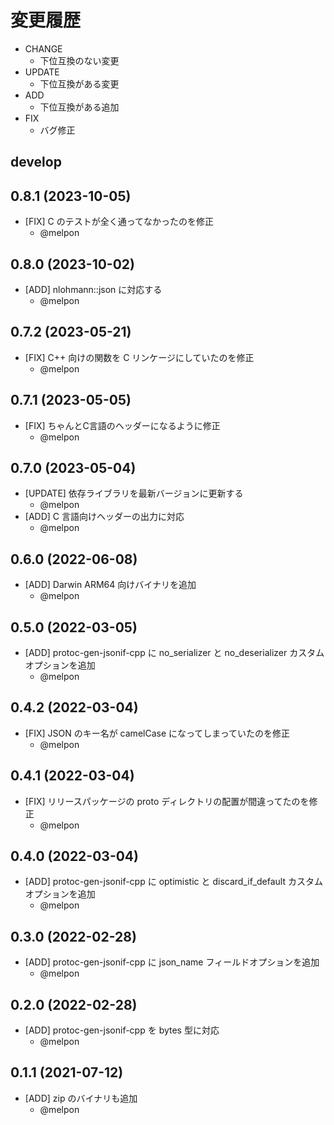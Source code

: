 # 変更履歴

- CHANGE
    - 下位互換のない変更
- UPDATE
    - 下位互換がある変更
- ADD
    - 下位互換がある追加
- FIX
    - バグ修正

## develop

## 0.8.1 (2023-10-05)

- [FIX] C のテストが全く通ってなかったのを修正
    - @melpon

## 0.8.0 (2023-10-02)

- [ADD] nlohmann::json に対応する
    - @melpon

## 0.7.2 (2023-05-21)

- [FIX] C++ 向けの関数を C リンケージにしていたのを修正
    - @melpon

## 0.7.1 (2023-05-05)

- [FIX] ちゃんとC言語のヘッダーになるように修正
    - @melpon

## 0.7.0 (2023-05-04)

- [UPDATE] 依存ライブラリを最新バージョンに更新する
    - @melpon
- [ADD] C 言語向けヘッダーの出力に対応
    - @melpon

## 0.6.0 (2022-06-08)

- [ADD] Darwin ARM64 向けバイナリを追加
    - @melpon

## 0.5.0 (2022-03-05)

- [ADD] protoc-gen-jsonif-cpp に no_serializer と no_deserializer カスタムオプションを追加
    - @melpon

## 0.4.2 (2022-03-04)

- [FIX] JSON のキー名が camelCase になってしまっていたのを修正
    - @melpon

## 0.4.1 (2022-03-04)

- [FIX] リリースパッケージの proto ディレクトリの配置が間違ってたのを修正
    - @melpon

## 0.4.0 (2022-03-04)

- [ADD] protoc-gen-jsonif-cpp に optimistic と discard_if_default カスタムオプションを追加
    - @melpon

## 0.3.0 (2022-02-28)

- [ADD] protoc-gen-jsonif-cpp に json_name フィールドオプションを追加
    - @melpon

## 0.2.0 (2022-02-28)

- [ADD] protoc-gen-jsonif-cpp を bytes 型に対応
    - @melpon

## 0.1.1 (2021-07-12)

- [ADD] zip のバイナリも追加
    - @melpon